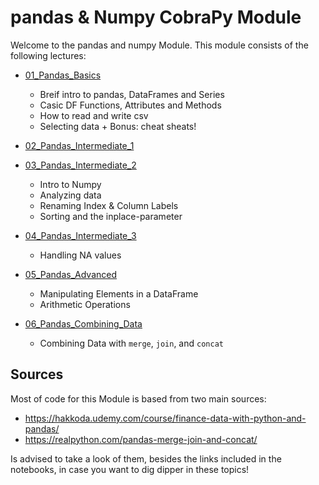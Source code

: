# pandas & Numpy CobraPy Module

Welcome to the pandas and numpy Module. This module consists of the following lectures:

* [01_Pandas_Basics](Lessons/01_Pandas_Basics.ipynb) 
    * Breif intro to pandas, DataFrames and Series
    * Casic DF Functions, Attributes and Methods
    * How to read and write csv
    * Selecting data + Bonus: cheat sheats!

* [02_Pandas_Intermediate_1](Lessons/02_Pandas_Intermediate_1.ipynb) 
* [03_Pandas_Intermediate_2](Lessons/03_Pandas_Intermediate_2.ipynb) 
    * Intro to Numpy
    * Analyzing data
    * Renaming Index & Column Labels
    * Sorting and the inplace-parameter

* [04_Pandas_Intermediate_3](Lessons/04_Pandas_Intermediate_3.ipynb) 
    * Handling NA values

* [05_Pandas_Advanced](Lessons/05_Pandas_Advanced.ipynb) 
    * Manipulating Elements in a DataFrame
    * Arithmetic Operations

* [06_Pandas_Combining_Data](Lessons/06_Pandas_Combining_Data.ipynb) 
    * Combining Data with `merge`, `join`, and `concat`

## Sources

Most of code for this Module is based from two main sources:

* https://hakkoda.udemy.com/course/finance-data-with-python-and-pandas/ 
* https://realpython.com/pandas-merge-join-and-concat/ 

Is advised to take a look of them, besides the links included in the notebooks, in case you want to dig dipper in these topics!
